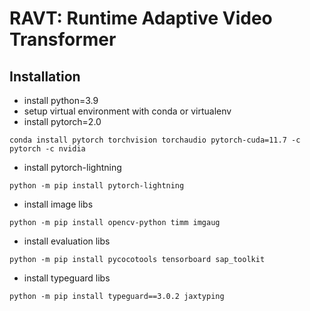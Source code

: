# RAVT: Runtime Adaptive Video Transformer

## Installation
- install python=3.9
- setup virtual environment with conda or virtualenv
- install pytorch=2.0
```shell
conda install pytorch torchvision torchaudio pytorch-cuda=11.7 -c pytorch -c nvidia
```
- install pytorch-lightning
```shell
python -m pip install pytorch-lightning
```
- install image libs
```shell
python -m pip install opencv-python timm imgaug
```
- install evaluation libs
```shell
python -m pip install pycocotools tensorboard sap_toolkit
```
- install typeguard libs
```shell
python -m pip install typeguard==3.0.2 jaxtyping
```
